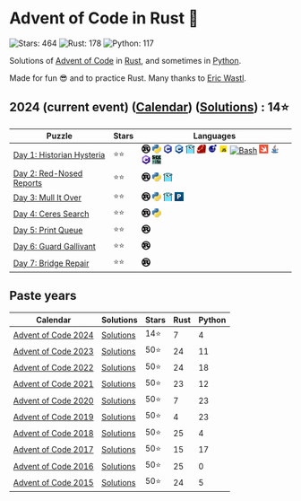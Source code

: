 # Advent of Code in Rust 🦀

![Stars: 464](https://img.shields.io/badge/Stars-464⭐-blue)
![Rust: 178](https://img.shields.io/badge/Rust-178-cyan?logo=Rust)
![Python: 117](https://img.shields.io/badge/Python-117-cyan?logo=Python)

Solutions of [Advent of Code](https://adventofcode.com/) in [Rust](https://www.rust-lang.org), and sometimes in [Python](https://www.python.org/).

Made for fun 😎 and to practice Rust. Many thanks to [Eric Wastl](https://twitter.com/ericwastl).

## 2024 (current event) ([Calendar](https://adventofcode.com/2024)) ([Solutions](2024/)) : 14⭐

Puzzle                                                           | Stars | Languages
---------------------------------------------------------------- | ----- | -----------
[Day 1: Historian Hysteria](https://adventofcode.com/2024/day/1) | ⭐⭐  | [![Rust](./scripts/assets/rust.png)](./2024/day1/day1.rs) [![Python](./scripts/assets/python.png)](./2024/day1/day1.py) [![C](./scripts/assets/c.png)](./2024/day1/day1.c) [![C++](./scripts/assets/cpp.png)](./2024/day1/day1.cpp) [![Go](./scripts/assets/go.png)](./2024/day1/day1.go) [![Ruby](./scripts/assets/ruby.png)](./2024/day1/day1.rb) [![Lua](./scripts/assets/lua.png)](./2024/day1/day1.lua) [![JS](./scripts/assets/javascript.png)](./2024/day1/day1.js) [![Bash](./scripts/assets/bash.png)](./2024/day1/day1.sh) [![Swift](./scripts/assets/swift.png)](./2024/day1/day1.swift) [![Java](./scripts/assets/java.png)](./2024/day1/day1.java) [![C#](./scripts/assets/csharp.png)](./2024/day1/day1.cs) [![SQLite](./scripts/assets/sqlite.png)](./2024/day1/day1.sql)
[Day 2: Red-Nosed Reports](https://adventofcode.com/2024/day/2)  | ⭐⭐  | [![Rust](./scripts/assets/rust.png)](./2024/day2/day2.rs) [![Python](./scripts/assets/python.png)](./2024/day2/day2.py) [![Go](./scripts/assets/go.png)](./2024/day2/day2.go)
[Day 3: Mull It Over](https://adventofcode.com/2024/day/3)       | ⭐⭐  | [![Rust](./scripts/assets/rust.png)](./2024/day3/day3.rs) [![Python](./scripts/assets/python.png)](./2024/day3/day3.py) [![Go](./scripts/assets/go.png)](./2024/day3/day3.go) [![Perl](./scripts/assets/perl.png)](./2024/day3/day3.pl)
[Day 4: Ceres Search](https://adventofcode.com/2024/day/4)       | ⭐⭐  | [![Rust](./scripts/assets/rust.png)](./2024/day4/day4.rs) [![Python](./scripts/assets/python.png)](./2024/day4/day4.py)
[Day 5: Print Queue](https://adventofcode.com/2024/day/5)        | ⭐⭐  | [![Rust](./scripts/assets/rust.png)](./2024/day5/day5.rs)
[Day 6: Guard Gallivant](https://adventofcode.com/2024/day/6)    | ⭐⭐  | [![Rust](./scripts/assets/rust.png)](./2024/day6/day6.rs)
[Day 7: Bridge Repair](https://adventofcode.com/2024/day/7)      | ⭐⭐  | [![Rust](./scripts/assets/rust.png)](./2024/day7/day7.rs)

## Paste years

Calendar | Solutions | Stars | Rust | Python
-------- | --------- | ----- | ---- | ------
[Advent of Code 2024](https://adventofcode.com/2024) | [Solutions](2024/README.md) |  14⭐ |   7 |   4
[Advent of Code 2023](https://adventofcode.com/2023) | [Solutions](2023/README.md) |  50⭐ |  24 |  11
[Advent of Code 2022](https://adventofcode.com/2022) | [Solutions](2022/README.md) |  50⭐ |  24 |  18
[Advent of Code 2021](https://adventofcode.com/2021) | [Solutions](2021/README.md) |  50⭐ |  23 |  12
[Advent of Code 2020](https://adventofcode.com/2020) | [Solutions](2020/README.md) |  50⭐ |   7 |  23
[Advent of Code 2019](https://adventofcode.com/2019) | [Solutions](2019/README.md) |  50⭐ |   4 |  23
[Advent of Code 2018](https://adventofcode.com/2018) | [Solutions](2018/README.md) |  50⭐ |  25 |   4
[Advent of Code 2017](https://adventofcode.com/2017) | [Solutions](2017/README.md) |  50⭐ |  15 |  17
[Advent of Code 2016](https://adventofcode.com/2016) | [Solutions](2016/README.md) |  50⭐ |  25 |   0
[Advent of Code 2015](https://adventofcode.com/2015) | [Solutions](2015/README.md) |  50⭐ |  24 |   5
